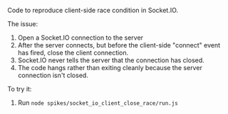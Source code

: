 Code to reproduce client-side race condition in Socket.IO.

The issue:

1. Open a Socket.IO connection to the server
2. After the server connects, but before the client-side "connect" event has fired, close the client connection.
3. Socket.IO never tells the server that the connection has closed.
4. The code hangs rather than exiting cleanly because the server connection isn't closed.


To try it:

1. Run `node spikes/socket_io_client_close_race/run.js`
